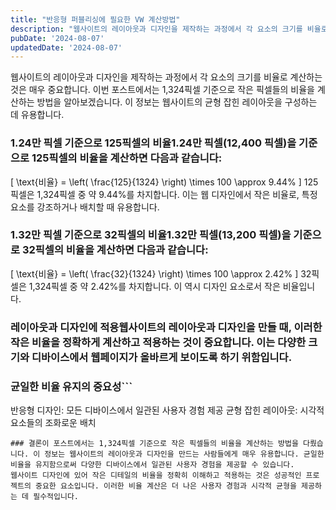 ```yaml
---
title: "반응형 퍼블리싱에 필요한 VW 계산방법"
description: "웹사이트의 레이아웃과 디자인을 제작하는 과정에서 각 요소의 크기를 비율로 계산하는 것은 매우 중요합니다. 이번 포스트에서는 1,324픽셀 기준으로 작은 픽셀들의 비율을 계산하는 방법을 알아보겠습니다. 이 정보는 웹사이트의 균형 잡힌 레이아웃을 구성하는 데 유용합니다.   1.24만 픽셀..."
pubDate: '2024-08-07'
updatedDate: '2024-08-07'
---
```


웹사이트의 레이아웃과 디자인을 제작하는 과정에서 각 요소의 크기를 비율로 계산하는 것은 매우 중요합니다. 이번 포스트에서는 1,324픽셀 기준으로 작은 픽셀들의 비율을 계산하는 방법을 알아보겠습니다. 이 정보는 웹사이트의 균형 잡힌 레이아웃을 구성하는 데 유용합니다.
### 1.24만 픽셀 기준으로 125픽셀의 비율1.24만 픽셀(12,400 픽셀)을 기준으로 125픽셀의 비율을 계산하면 다음과 같습니다:
\[ \text{비율} = \left( \frac{125}{1324} \right) \times 100 \approx 9.44\% \]
125픽셀은 1,324픽셀 중 약 9.44%를 차지합니다. 이는 웹 디자인에서 작은 비율로, 특정 요소를 강조하거나 배치할 때 유용합니다.
### 1.32만 픽셀 기준으로 32픽셀의 비율1.32만 픽셀(13,200 픽셀)을 기준으로 32픽셀의 비율을 계산하면 다음과 같습니다:
\[ \text{비율} = \left( \frac{32}{1324} \right) \times 100 \approx 2.42\% \]
32픽셀은 1,324픽셀 중 약 2.42%를 차지합니다. 이 역시 디자인 요소로서 작은 비율입니다.
### 레이아웃과 디자인에 적용웹사이트의 레이아웃과 디자인을 만들 때, 이러한 작은 비율을 정확하게 계산하고 적용하는 것이 중요합니다. 이는 다양한 크기와 디바이스에서 웹페이지가 올바르게 보이도록 하기 위함입니다.
### 균일한 비율 유지의 중요성```
반응형 디자인: 모든 디바이스에서 일관된 사용자 경험 제공
균형 잡힌 레이아웃: 시각적 요소들의 조화로운 배치

```### 유용한 예시웹사이트 레이아웃을 제작할 때, 1,324픽셀 중 125픽셀의 비율을 알고 있다면, 특정 요소의 크기를 전체 레이아웃에서 얼마나 차지하게 할지 쉽게 계산할 수 있습니다. 예를 들어, 작은 버튼이나 마진 값을 설정할 때 이 비율을 참고하면 됩니다.
### 결론이 포스트에서는 1,324픽셀 기준으로 작은 픽셀들의 비율을 계산하는 방법을 다뤘습니다. 이 정보는 웹사이트의 레이아웃과 디자인을 만드는 사람들에게 매우 유용합니다. 균일한 비율을 유지함으로써 다양한 디바이스에서 일관된 사용자 경험을 제공할 수 있습니다.
웹사이트 디자인에 있어 작은 디테일의 비율을 정확히 이해하고 적용하는 것은 성공적인 프로젝트의 중요한 요소입니다. 이러한 비율 계산은 더 나은 사용자 경험과 시각적 균형을 제공하는 데 필수적입니다.